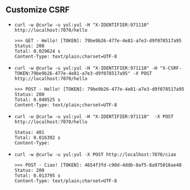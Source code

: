 ## Customize CSRF

- ` curl -w @curlw -u yul:yul -H "X-IDENTIFIER:971110" http://localhost:7070/hello ` 
    ``` 
    >>> GET - Hello! [TOKEN]: 79be9b26-477e-4e81-a7e3-d9f078517a95
    Status: 200                           
    Total: 0.029624 s                     
    Content-Type: text/plain;charset=UTF-8
    ```

- ` curl -w @curlw -u yul:yul -H "X-IDENTIFIER:971110" -H "X-CSRF-TOKEN:79be9b26-477e-4e81-a7e3-d9f078517a95" -X POST http://localhost:7070/hello ` 
    ``` 
    >>> POST - Hello! [TOKEN]: 79be9b26-477e-4e81-a7e3-d9f078517a95
    Status: 200                           
    Total: 0.040525 s
    Content-Type: text/plain;charset=UTF-8 
    ```
- ` curl -w @curlw -u yul:yul -H "X-IDENTIFIER:971110"  -X POST http://localhost:7070/hello `
    ``` 
    Status: 401
    Total: 0.016392 s
    Content-Type:
    ```
  
- ` curl -w @curlw -u yul:yul -X POST http://localhost:7070/ciao `
    ``` 
    >>> POST - Ciao! [TOKEN]: 4654f3fd-c90d-4ddb-8af5-8a975016ae40
    Status: 200
    Total: 0.013795 s
    Content-Type: text/plain;charset=UTF-8
    ```